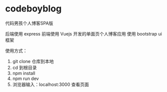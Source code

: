 # codeboyblog
代码男孩个人博客SPA版


后端使用 express 前端使用 Vuejs 开发的单面页个人博客应用
使用 bootstrap ui 框架

使用方式：
1. git clone 仓库到本地
2. cd 到根目录
3. npm install
4. npm run dev
5. 浏览器输入：localhost:3000 查看页面
